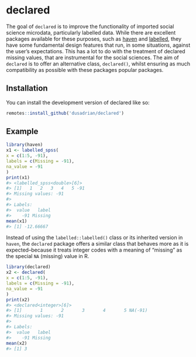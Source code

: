 
<!-- README.md is generated from README.Rmd. Please edit that file -->

# declared

<!-- badges: start -->
<!-- badges: end -->

The goal of `declared` is to improve the functionality of imported
social science microdata, particularly labelled data. While there are
excellent packages available for these purposes, such as
[haven](https://haven.tidyverse.org/) and
[labelled](http://larmarange.github.io/labelled/), they have some
fundamental design features that run, in some situations, against the
user’s expectations. This has a lot to do with the treatment of declared
missing values, that are instrumental for the social sciences. The aim
of `declared` is to offer an alternative class, `declared()`, whilst
ensuring as much compatibility as possible with these packages popular
packages.

## Installation

You can install the development version of declared like so:

``` r
remotes::install_github('dusadrian/declared')
```

## Example

``` r
library(haven)
x1 <- labelled_spss(
x = c(1:5, -91),
labels = c(Missing = -91),
na_value = -91
)
print(x1)
#> <labelled_spss<double>[6]>
#> [1]   1   2   3   4   5 -91
#> Missing values: -91
#> 
#> Labels:
#>  value   label
#>    -91 Missing
mean(x1)
#> [1] -12.66667
```

Instead of using the `labelled::labelled()` class or its inherited
version in `haven`, the `declared` package offers a similar class that
behaves more as it is expected–because it treats integer codes with a
meaning of “missing” as the special `NA` (missing) value in R.

``` r
library(declared)
x2 <- declared(
x = c(1:5, -91),
labels = c(Missing = -91),
na_value = -91
)
print(x2)
#> <declared<integer>[6]>
#> [1]       1       2       3       4       5 NA(-91)
#> Missing values: -91
#> 
#> Labels:
#>  value   label
#>    -91 Missing
mean(x2)
#> [1] 3
```
